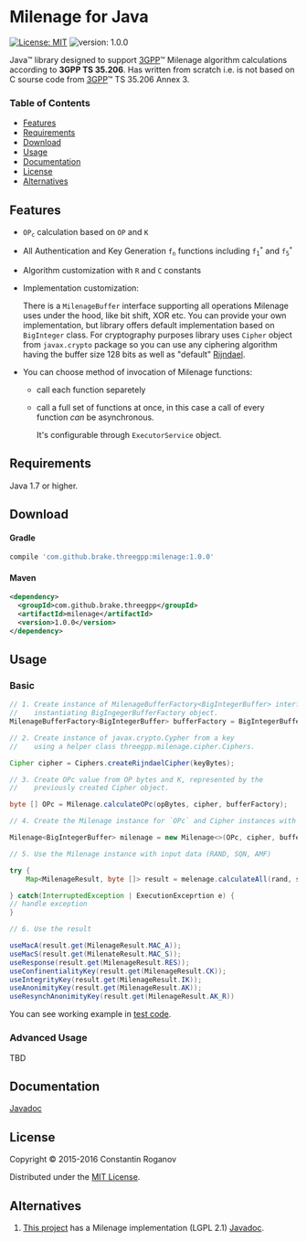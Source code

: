 # Milenage for Java

[![License: MIT](https://img.shields.io/badge/license-MIT-blue.svg?style=flat)](https://opensource.org/licenses/MIT) ![version: 1.0.0](https://img.shields.io/badge/version-1.0.0-green.svg?style=flat)

Java™ library designed to support [3GPP](http://www.3gpp.org)™ Milenage algorithm calculations according to **3GPP TS 35.206**.
Has written from scratch i.e. is not based on C sourse code from [3GPP](http://www.3gpp.org)™ TS 35.206 Annex 3.

### Table of Contents

* [Features](#features)
* [Requirements](#requirements)
* [Download](#download)
* [Usage](#usage)
* [Documentation](#documentation)
* [License](#license)
* [Alternatives](#alternatives)

## Features
 
 * <code>OP<sub>c</sub></code> calculation based on `OP` and `K`
 * All Authentication and Key Generation <code>f<sub>n</sub></code> functions including <code>f<sub>1</sub><sup>\*</sup></code> and <code>f<sub>5</sub><sup>\*</sup></code>
 * Algorithm customization with `R` and `C` constants 
 * Implementation customization:
 
    There is a `MilenageBuffer` interface supporting all operations Milenage uses under the hood, like bit shift, XOR etc.
    You can provide your own implementation, but library offers default implementation based on `BigInteger` class.
    For cryptography purposes library uses `Cipher` object from `javax.crypto` package so you can use any ciphering algorithm having the buffer size 128 bits as well as "default" [Rijndael](https://en.wikipedia.org/wiki/Advanced_Encryption_Standard?oldformat=true).
 
 * You can choose method of invocation of Milenage functions:
 
    * call each function separetely
    * call a full set of functions at once, in this case a call of every function _can_ be asynchronous.
        
        It's configurable through `ExecutorService` object.
        
## Requirements

Java 1.7 or higher.

## Download

#### Gradle

```gradle
compile 'com.github.brake.threegpp:milenage:1.0.0'
```

#### Maven

```xml
<dependency>
  <groupId>com.github.brake.threegpp</groupId>
  <artifactId>milenage</artifactId>
  <version>1.0.0</version>
</dependency>
```

## Usage
### Basic

```java
// 1. Create instance of MilenageBufferFactory<BigIntegerBuffer> interface by
//    instantiating BigIngegerBufferFactory object.
MilenageBufferFactory<BigIntegerBuffer> bufferFactory = BigIntegerBufferFactory.getInstance();

// 2. Create instance of javax.crypto.Cypher from a key
//    using a helper class threegpp.milenage.cipher.Ciphers.

Cipher cipher = Ciphers.createRijndaelCipher(keyBytes);

// 3. Create OPc value from OP bytes and K, represented by the
//    previously created Cipher object.

byte [] OPc = Milenage.calculateOPc(opBytes, cipher, bufferFactory);

// 4. Create the Milenage instance for `OPc` and Cipher instances with MilenageBufferFactory.

Milenage<BigIntegerBuffer> milenage = new Milenage<>(OPc, cipher, bufferFactory);

// 5. Use the Milenage instance with input data (RAND, SQN, AMF)

try {
    Map<MilenageResult, byte []> result = melenage.calculateAll(rand, sqn, amf, Executors.newCachedThreadPull);

} catch(InterruptedException | ExecutionExceprtion e) {
// handle exception
}

// 6. Use the result

useMacA(result.get(MilenageResult.MAC_A));
useMacS(result.get(MilenateResult.MAC_S));
useResponse(result.get(MilenageResult.RES));
useConfinentialityKey(result.get(MilenageResult.CK));
useIntegrityKey(result.get(MilenageResult.IK));
useAnonimityKey(result.get(MilenageResult.AK));
useResynchAnonimityKey(result.get(MilenageResult.AK_R))


```

You can see working example in [test code](src/test/java/threegpp/milenage/MilenageTest.java).

### Advanced Usage

TBD

## Documentation

[Javadoc](https://brake.github.io/milenage/)

## License

Copyright © 2015-2016 Constantin Roganov

Distributed under the [MIT License](https://opensource.org/licenses/MIT).  

## Alternatives

1. [This project](http://www.ict-adamantium.eu/SIP-Agent/) has a Milenage implementation (LGPL 2.1)  [Javadoc](http://www.ict-adamantium.eu/SIP-Agent/javadoc/net/java/sip/communicator/sip/security/Milenage.html).
